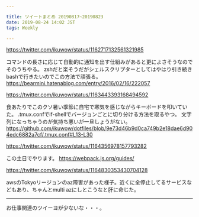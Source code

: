 ```yaml
---

title: ツイートまとめ 20190817~20190823
date: 2019-08-24 14:02 JST
tags: Weekly

---
```


https://twitter.com/ikuwow/status/1162717132561321985

コマンドの長さに応じて自動的に通知を出す仕組みがあると更によさそうなのでそのうちやる。
zshだと楽そうだがシェルスクリプターとしてはやはり引き続きbashで行きたいのでこの方法で頑張る。
https://bearmini.hatenablog.com/entry/2016/02/16/222057

https://twitter.com/ikuwow/status/1163443393168494592

食あたりでこのクソ暑い季節に自宅で寒気を感じながらキーボードを叩いていた。
.tmux.confでif-shellでバージョンごとに切り分ける方法を取るやつ。
文字列になっちゃうのが気持ち悪いが一旦しょうがない。
https://github.com/ikuwow/dotfiles/blob/9e73d46b9d0ca749b2e18dae6d904edc6882a7cf/.tmux.conf#L13-L30

https://twitter.com/ikuwow/status/1164356978157793282

この土日でやります。
https://webpack.js.org/guides/

https://twitter.com/ikuwow/status/1164830353430704128

awsのTokyoリージョンのaz障害があった様子。近くに全停止してるサービスなどもあり、ちゃんとmulti azにしとこうなと肝に命じた。

---

お仕事関連のツイーヨが少ないな・・・。
